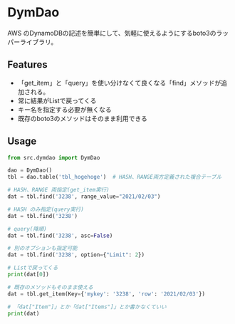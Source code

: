 # DymDao

AWS のDynamoDBの記述を簡単にして、気軽に使えるようにするboto3のラッパーライブラリ。

## Features

* 「get_item」と「query」を使い分けなくて良くなる「find」メソッドが追加される。
* 常に結果がListで戻ってくる
* キー名を指定する必要が無くなる
* 既存のboto3のメソッドはそのまま利用できる

## Usage

```python
from src.dymdao import DymDao

dao = DymDao()
tbl = dao.table('tbl_hogehoge')  # HASH、RANGE両方定義された複合テーブル

# HASH、RANGE 両指定(get_item実行)
dat = tbl.find('3238', range_value="2021/02/03")

# HASH のみ指定(query実行)
dat = tbl.find('3238')

# query(降順)
dat = tbl.find('3238', asc=False)

# 別のオプションも指定可能
dat = tbl.find('3238', option={"Limit": 2})

# Listで戻ってくる
print(dat[0])

# 既存のメソッドもそのまま使える
dat = tbl.get_item(Key={'mykey': '3238', 'row': '2021/02/03'})

# 「dat["Item"]」とか「dat["Items"]」とか書かなくていい
print(dat)
```